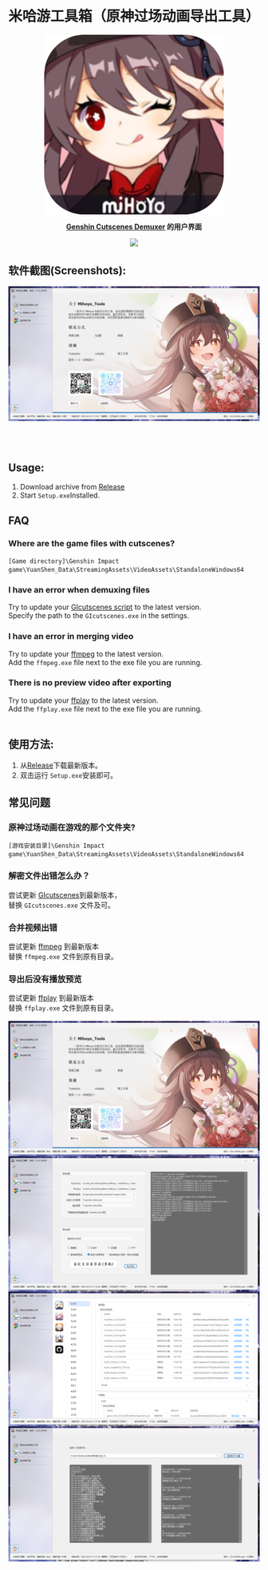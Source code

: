﻿<h1 align="center">米哈游工具箱（原神过场动画导出工具）</h1>

<p align="center">
    <img src="./Mihoyo_Tools/Readme_images/hutao.png" height="360px" align="center">
</p>
<p align="center">
    <strong> <a href="https://github.com/ToaHartor/GI-cutscenes">Genshin Cutscenes Demuxer</a> 的用户界面</strong>
</p>
<p align="center">
    <img src="https://shields.io/badge/version-v2.0_Release-blue"></br>
</p>

## 软件截图(Screenshots):
<p align="center">
<img src="./Mihoyo_Tools/Readme_images/about.png" >
</p>
<BR>
<BR>

## Usage:
1. Download archive from [Release](https://gitee.com/haitangyunchi/Mihoyo_Tools/releases)
2. Start ```Setup.exe```Installed.

## FAQ

### Where are the game files with cutscenes?
`[Game directory]\Genshin Impact game\YuanShen_Data\StreamingAssets\VideoAssets\StandaloneWindows64`

### I have an error when demuxing files
Try to update your [GIcutscenes script](https://github.com/ToaHartor/GI-cutscenes/releases) to the latest version.<br>
Specify the path to the `GIcutscenes.exe` in the settings.


### I have an error in merging video
Try to update your [ffmpeg](https://github.com/BtbN/FFmpeg-Builds/releases) to the latest version.<br>
Add the `ffmpeg.exe` file next to the exe file you are running.

### There is no preview video after exporting
Try to update your [ffplay](https://github.com/BtbN/FFmpeg-Builds/releases) to the latest version.<br>
Add the `ffplay.exe` file next to the exe file you are running.
<BR>
<BR>

## 使用方法:
1. 从[Release](https://gitee.com/haitangyunchi/Mihoyo_Tools/releases)下载最新版本。
2. 双击运行 ```Setup.exe```安装即可。

## 常见问题

### 原神过场动画在游戏的那个文件夹?
`[游戏安装目录]\Genshin Impact game\YuanShen_Data\StreamingAssets\VideoAssets\StandaloneWindows64`

### 解密文件出错怎么办？
尝试更新 [GIcutscenes](https://github.com/ToaHartor/GI-cutscenes/releases)到最新版本，<br>
替换 `GIcutscenes.exe` 文件及可。

### 合并视频出错
尝试更新 [ffmpeg](https://github.com/BtbN/FFmpeg-Builds/releases) 到最新版本<br>
替换 `ffmpeg.exe` 文件到原有目录。

### 导出后没有播放预览
尝试更新 [ffplay](https://github.com/BtbN/FFmpeg-Builds/releases) 到最新版本<br>
替换 `ffplay.exe` 文件到原有目录。
<BR>
<BR>
<img align="center" src="./Mihoyo_Tools/Readme_images/about.png" >
<BR>
<img align="center" src="./Mihoyo_Tools/Readme_images/usm.png" >
<BR>
<img align="center" src="./Mihoyo_Tools/Readme_images/web.png" >
<BR>
<img align="center" src="./Mihoyo_Tools/Readme_images/LrcToSrt.png" >
<BR>
<BR>